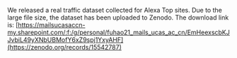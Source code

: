 We released a real traffic dataset collected for Alexa Top sites. Due to the large file size, the dataset has been uploaded to Zenodo. The download link is: [https://mailsucasaccn-my.sharepoint.com/:f:/g/personal/fuhao21_mails_ucas_ac_cn/EmHeexscbKJJvbiL49yXNbUBMofY6xZ9spj1YxyAHF](https://zenodo.org/records/15542787)
